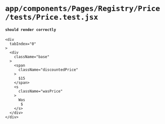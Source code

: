 # `app/components/Pages/Registry/Price/tests/Price.test.jsx`

#### `should render correctly`

```
<div
  tabIndex="0"
>
  <div
    className="base"
  >
    <span
      className="discountedPrice"
    >
      $15 
    </span>
    <s
      className="wasPrice"
    >
      Was
       $
    </s>
  </div>
</div>
```

